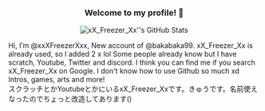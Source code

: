 <div align="center">
  
### Welcome to my profile! 👋
  
![xX_Freezer_Xx''s GitHub Stats](https://github-readme-stats.vercel.app/api?username=xxXFreezerXxx&show_icons=true&bg_color=0,33A1FD,FDCA40&title_color=fff&text_color=fff&icon_color=E5E7E9&hide_border=true)
  
</div>

Hi, I’m @xxXFreezerXxx, New account of @bakabaka99. xX_Freezer_Xx is already used, so I added 2 x lol
Some people already know but I have scratch, Youtube, Twitter and discord. I think you can find me if you search xX_Freezer_Xx on Google.
I don't know how to use Github so much xd<br>Intros, games, arts and more!<br>スクラッチとかYoutubeとかにいるxX_Freezer_Xxです。きゅうです。名前使えなったのでちょっと改造してあります()

<!---
xxXFreezerXxx/xxXFreezerXxx is a ✨ special ✨ repository because its `README.md` (this file) appears on your GitHub profile.
You can click the Preview link to take a look at your changes.
--->
